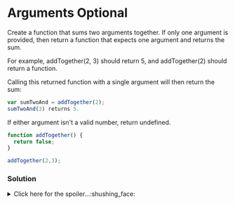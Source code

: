 # Arguments Optional
Create a function that sums two arguments together. If only one argument is provided, then return a function that expects one argument and returns the sum.

For example, addTogether(2, 3) should return 5, and addTogether(2) should return a function.

Calling this returned function with a single argument will then return the sum:

```javascript
var sumTwoAnd = addTogether(2);
sumTwoAnd(3) returns 5.
```
If either argument isn't a valid number, return undefined.

```javascript
function addTogether() {
  return false;
}

addTogether(2,3);
```

### Solution

<details>
  <summary>Click here for the spoiler...:shushing_face:</summary>

```javascript
function addTogether() {
  if (typeof(arguments[0]) != "number")
    return undefined;
  if (arguments[1] == undefined)
    return (second) => addTogether(arguments[0], second);
  if (typeof(arguments[1]) != "number")
    return undefined;
    
  return arguments[0] + arguments[1];
}

addTogether(5)(7); // returns 12
addTogether(2, "3") // returns undefined
addTogether(2, 3) // returns 5
```
  </details>

